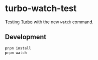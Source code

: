# turbo-watch-test

Testing [Turbo](https://turbo.build/) with the new `watch` command.

## Development

```bash
pnpm install
pnpm watch
```
